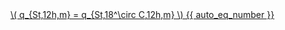 <a href="/eco2_guide_center/1.%20ECO2%20Logic%20Guide/Hee1_Equation_List.html" class="equation-link" target="_blank" rel="noopener noreferrer">
  \( q_{St,12h,m} = q_{St,18^\circ C,12h,m} \) {{ auto_eq_number }}
</a>
